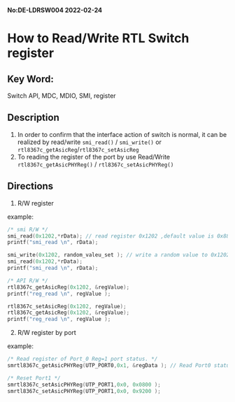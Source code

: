 **No:DE-LDRSW004 2022-02-24**
# How to Read/Write RTL Switch register
## Key Word:
Switch API, MDC, MDIO, SMI, register
## Description
1. In order to confirm that the interface action of switch is normal, it can be realized by read/write `smi_read()` / `smi_write()` or `rtl8367c_getAsicReg`/`rtl8367c_setAsicReg`
2. To reading the register of the port by use Read/Write `rtl8367c_getAsicPHYReg()` / `rtl8367c_setAsicPHYReg()`
## Directions
1. R/W register

example:

```cpp
/* smi R/W */
smi_read(0x1202,*rData); // read register 0x1202 ,default value is 0x88a8
printf("smi_read \n", rData);

smi_write(0x1202, random_valeu_set ); // write a random value to 0x1202
smi_read(0x1202,*rData);
printf("smi_read \n", rData);

/* API R/W */
rtl8367c_getAsicReg(0x1202, &regValue);
printf("reg_read \n", regValue );

rtl8367c_setAsicReg(0x1202, regValue);
rtl8367c_getAsicReg(0x1202, &regValue);
printf("reg_read \n", regValue );

```

2. R/W register by port

example:

```cpp
/* Read register of Port_0 Reg=1 port status. */
smrtl8367c_getAsicPHYReg(UTP_PORT0,0x1, &regData ); // Read Port0 status register.

/* Reset Port1 */
smrtl8367c_setAsicPHYReg(UTP_PORT1,0x0, 0x0800 ); 
smrtl8367c_setAsicPHYReg(UTP_PORT1,0x0, 0x9200 ); 
```
